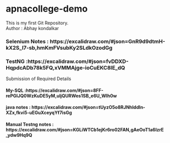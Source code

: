 # apnacollege-demo
This is my first Git Repository.
<br>
Author : Abhay kondalkar
<h3>Selenium Notes : https://excalidraw.com/#json=GnR9d9dtmH-kX2S_I7-sb,hmKmFVsubKy2SLdkOzodGg</h3> 

<h3>TestNG :https://excalidraw.com/#json=fvDDXD-HqpdcADb78k5FQ,xVMMAjge-ioCuEKC8IE_dQ</h3>
Submission of Required Details

<h4>My-SQL :https://excalidraw.com/#json=8FF-rePGIJQ0WzKuDE5yM,uljQURWes1SB_e6U_WIh0w</h4>

<h4> java notes : https://excalidraw.com/#json=tUyzO5o8RJNhlddIn-XZx,fkvi5-uEGuXceyqYf7isGg</h4>

<h4>Manual Testng notes : https://excalidraw.com/#json=KGLiWTCb1ejKr6ro02FAN,gAeOoT1a6lzrE_ydw9Hq9Q</h4>
